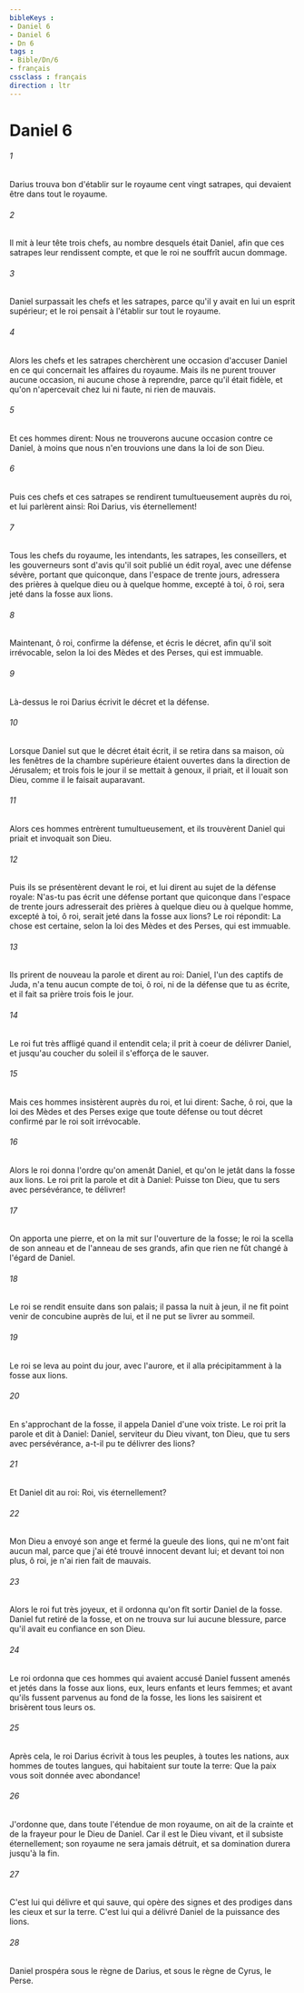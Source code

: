 ```yaml
---
bibleKeys : 
- Daniel 6
- Daniel 6
- Dn 6
tags : 
- Bible/Dn/6
- français
cssclass : français
direction : ltr
---
```


# Daniel 6

###### 1
Darius trouva bon d'établir sur le royaume cent vingt satrapes, qui devaient être dans tout le royaume.
###### 2
Il mit à leur tête trois chefs, au nombre desquels était Daniel, afin que ces satrapes leur rendissent compte, et que le roi ne souffrît aucun dommage.
###### 3
Daniel surpassait les chefs et les satrapes, parce qu'il y avait en lui un esprit supérieur; et le roi pensait à l'établir sur tout le royaume.
###### 4
Alors les chefs et les satrapes cherchèrent une occasion d'accuser Daniel en ce qui concernait les affaires du royaume. Mais ils ne purent trouver aucune occasion, ni aucune chose à reprendre, parce qu'il était fidèle, et qu'on n'apercevait chez lui ni faute, ni rien de mauvais.
###### 5
Et ces hommes dirent: Nous ne trouverons aucune occasion contre ce Daniel, à moins que nous n'en trouvions une dans la loi de son Dieu.
###### 6
Puis ces chefs et ces satrapes se rendirent tumultueusement auprès du roi, et lui parlèrent ainsi: Roi Darius, vis éternellement!
###### 7
Tous les chefs du royaume, les intendants, les satrapes, les conseillers, et les gouverneurs sont d'avis qu'il soit publié un édit royal, avec une défense sévère, portant que quiconque, dans l'espace de trente jours, adressera des prières à quelque dieu ou à quelque homme, excepté à toi, ô roi, sera jeté dans la fosse aux lions.
###### 8
Maintenant, ô roi, confirme la défense, et écris le décret, afin qu'il soit irrévocable, selon la loi des Mèdes et des Perses, qui est immuable.
###### 9
Là-dessus le roi Darius écrivit le décret et la défense.
###### 10
Lorsque Daniel sut que le décret était écrit, il se retira dans sa maison, où les fenêtres de la chambre supérieure étaient ouvertes dans la direction de Jérusalem; et trois fois le jour il se mettait à genoux, il priait, et il louait son Dieu, comme il le faisait auparavant.
###### 11
Alors ces hommes entrèrent tumultueusement, et ils trouvèrent Daniel qui priait et invoquait son Dieu.
###### 12
Puis ils se présentèrent devant le roi, et lui dirent au sujet de la défense royale: N'as-tu pas écrit une défense portant que quiconque dans l'espace de trente jours adresserait des prières à quelque dieu ou à quelque homme, excepté à toi, ô roi, serait jeté dans la fosse aux lions? Le roi répondit: La chose est certaine, selon la loi des Mèdes et des Perses, qui est immuable.
###### 13
Ils prirent de nouveau la parole et dirent au roi: Daniel, l'un des captifs de Juda, n'a tenu aucun compte de toi, ô roi, ni de la défense que tu as écrite, et il fait sa prière trois fois le jour.
###### 14
Le roi fut très affligé quand il entendit cela; il prit à coeur de délivrer Daniel, et jusqu'au coucher du soleil il s'efforça de le sauver.
###### 15
Mais ces hommes insistèrent auprès du roi, et lui dirent: Sache, ô roi, que la loi des Mèdes et des Perses exige que toute défense ou tout décret confirmé par le roi soit irrévocable.
###### 16
Alors le roi donna l'ordre qu'on amenât Daniel, et qu'on le jetât dans la fosse aux lions. Le roi prit la parole et dit à Daniel: Puisse ton Dieu, que tu sers avec persévérance, te délivrer!
###### 17
On apporta une pierre, et on la mit sur l'ouverture de la fosse; le roi la scella de son anneau et de l'anneau de ses grands, afin que rien ne fût changé à l'égard de Daniel.
###### 18
Le roi se rendit ensuite dans son palais; il passa la nuit à jeun, il ne fit point venir de concubine auprès de lui, et il ne put se livrer au sommeil.
###### 19
Le roi se leva au point du jour, avec l'aurore, et il alla précipitamment à la fosse aux lions.
###### 20
En s'approchant de la fosse, il appela Daniel d'une voix triste. Le roi prit la parole et dit à Daniel: Daniel, serviteur du Dieu vivant, ton Dieu, que tu sers avec persévérance, a-t-il pu te délivrer des lions?
###### 21
Et Daniel dit au roi: Roi, vis éternellement?
###### 22
Mon Dieu a envoyé son ange et fermé la gueule des lions, qui ne m'ont fait aucun mal, parce que j'ai été trouvé innocent devant lui; et devant toi non plus, ô roi, je n'ai rien fait de mauvais.
###### 23
Alors le roi fut très joyeux, et il ordonna qu'on fît sortir Daniel de la fosse. Daniel fut retiré de la fosse, et on ne trouva sur lui aucune blessure, parce qu'il avait eu confiance en son Dieu.
###### 24
Le roi ordonna que ces hommes qui avaient accusé Daniel fussent amenés et jetés dans la fosse aux lions, eux, leurs enfants et leurs femmes; et avant qu'ils fussent parvenus au fond de la fosse, les lions les saisirent et brisèrent tous leurs os.
###### 25
Après cela, le roi Darius écrivit à tous les peuples, à toutes les nations, aux hommes de toutes langues, qui habitaient sur toute la terre: Que la paix vous soit donnée avec abondance!
###### 26
J'ordonne que, dans toute l'étendue de mon royaume, on ait de la crainte et de la frayeur pour le Dieu de Daniel. Car il est le Dieu vivant, et il subsiste éternellement; son royaume ne sera jamais détruit, et sa domination durera jusqu'à la fin.
###### 27
C'est lui qui délivre et qui sauve, qui opère des signes et des prodiges dans les cieux et sur la terre. C'est lui qui a délivré Daniel de la puissance des lions.
###### 28
Daniel prospéra sous le règne de Darius, et sous le règne de Cyrus, le Perse.

